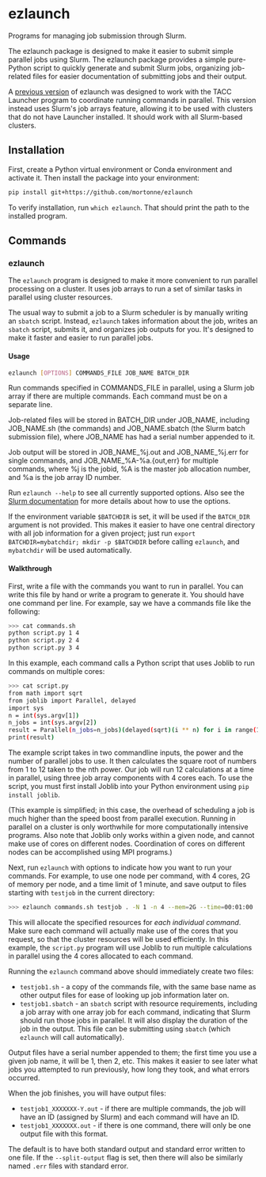 # ezlaunch
Programs for managing job submission through Slurm.

The ezlaunch package is designed to make it easier to submit simple parallel jobs using Slurm. The ezlaunch package provides a simple pure-Python script to quickly generate and submit Slurm jobs, organizing job-related files for easier documentation of submitting jobs and their output.

A [previous version](https://github.com/prestonlab/launch) of ezlaunch was designed to work with the TACC Launcher program to coordinate running commands in parallel. This version instead uses Slurm's job arrays feature, allowing it to be used with clusters that do not have Launcher installed. It should work with all Slurm-based clusters.

## Installation

First, create a Python virtual environment or Conda environment and activate it. Then install the package into your environment:

```bash
pip install git+https://github.com/mortonne/ezlaunch
```

To verify installation, run `which ezlaunch`. That should print the path to the installed program.

## Commands

### ezlaunch

The `ezlaunch` program is designed to make it more convenient to run parallel processing on a cluster. It uses job arrays to run a set of similar tasks in parallel using cluster resources.

The usual way to submit a job to a Slurm scheduler is by manually writing an `sbatch` script. Instead, `ezlaunch` takes information about the job, writes an `sbatch` script, submits it, and organizes job outputs for you. It's designed to make it faster and easier to run parallel jobs.

#### Usage

```bash
ezlaunch [OPTIONS] COMMANDS_FILE JOB_NAME BATCH_DIR
```

Run commands specified in COMMANDS_FILE in parallel, using a Slurm job array
if there are multiple commands. Each command must be on a separate line.

Job-related files will be stored in BATCH_DIR under JOB_NAME, including
JOB_NAME.sh (the commands) and JOB_NAME.sbatch (the Slurm batch submission
file), where JOB_NAME has had a serial number appended to it.

Job output will be stored in JOB_NAME_%j.out and JOB_NAME_%j.err for single
commands, and JOB_NAME_%A-%a.{out,err} for multiple commands, where %j is
the jobid, %A is the master job allocation number, and %a is the job array
ID number.

Run `ezlaunch --help` to see all currently supported options. Also see the [Slurm documentation](https://slurm.schedmd.com/sbatch.html) for more details about how to use the options.

If the environment variable `$BATCHDIR` is set, it will be used if the `BATCH_DIR` argument is not provided. This makes it easier to have one central directory with all job information for a given project; just run `export BATCHDIR=mybatchdir; mkdir -p $BATCHDIR` before calling `ezlaunch`, and `mybatchdir` will be used automatically.

#### Walkthrough

First, write a file with the commands you want to run in parallel. You can write this file by hand or write a program to generate it. You should have one command per line. For example, say we have a commands file like the following:

```bash
>>> cat commands.sh
python script.py 1 4
python script.py 2 4
python script.py 3 4
```

In this example, each command calls a Python script that uses Joblib to run commands on multiple cores:

```bash
>>> cat script.py
from math import sqrt
from joblib import Parallel, delayed
import sys
n = int(sys.argv[1])
n_jobs = int(sys.argv[2])
result = Parallel(n_jobs=n_jobs)(delayed(sqrt)(i ** n) for i in range(1, 12 + 1))
print(result)
```

The example script takes in two commandline inputs, the power and the number of parallel jobs to use. It then calculates the square root of numbers from 1 to 12 taken to the nth power. Our job will run 12 calculations at a time in parallel, using three job array components with 4 cores each. To use the script, you must first install Joblib into your Python environment using `pip install joblib`.

(This example is simplified; in this case, the overhead of scheduling a job is much higher than the speed boost from parallel execution. Running in parallel on a cluster is only worthwhile for more computationally intensive programs. Also note that Joblib only works within a given node, and cannot make use of cores on different nodes. Coordination of cores on different nodes can be accomplished using MPI programs.)

Next, run `ezlaunch` with options to indicate how you want to run your commands. For example, to use one node per command, with 4 cores, 2G of memory per node, and a time limit of 1 minute, and save output to files starting with `testjob` in the current directory:

```bash
>>> ezlaunch commands.sh testjob . -N 1 -n 4 --mem=2G --time=00:01:00
```

This will allocate the specified resources for *each individual command*. Make sure each command will actually make use of the cores that you request, so that the cluster resources will be used efficiently. In this example, the `script.py` program will use Joblib to run multiple calculations in parallel using the 4 cores allocated to each command.

Running the `ezlaunch` command above should immediately create two files: 

* `testjob1.sh` - a copy of the commands file, with the same base name as other output files for ease of looking up job information later on.
* `testjob1.sbatch` - an `sbatch` script with resource requirements, including a job array with one array job for each command, indicating that Slurm should run those jobs in parallel. It will also display the duration of the job in the output. This file can be submitting using `sbatch` (which `ezlaunch` will call automatically).

Output files have a serial number appended to them; the first time you use a given job name, it will be 1, then 2, etc. This makes it easier to see later what jobs you attempted to run previously, how long they took, and what errors occurred.

When the job finishes, you will have output files:

* `testjob1_XXXXXXX-Y.out` - if there are multiple commands, the job will have an ID (assigned by Slurm) and each command will have an ID.
* `testjob1_XXXXXXX.out` - if there is one command, there will only be one output file with this format.

The default is to have both standard output and standard error written to one file. If the `--split-output` flag is set, then there will also be similarly named `.err` files with standard error.
